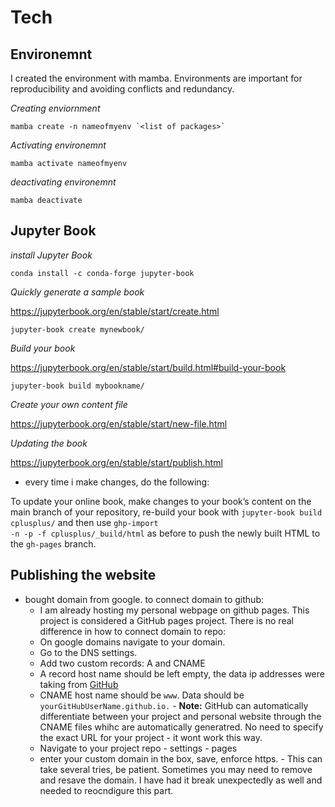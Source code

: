 
# Tech

## Environemnt

I created the environment with mamba.
Environments are important for reproducibility and avoiding conflicts and redundancy.

*Creating enviornment*

    mamba create -n nameofmyenv `<list of packages>`

*Activating environemnt*

    mamba activate nameofmyenv
*deactivating environemnt*

    mamba deactivate

## Jupyter Book

*install Jupyter Book*

    conda install -c conda-forge jupyter-book

*Quickly generate a sample book* 

https://jupyterbook.org/en/stable/start/create.html

    jupyter-book create mynewbook/ 
    
*Build your book*

https://jupyterbook.org/en/stable/start/build.html#build-your-book

    jupyter-book build mybookname/

*Create your own content file*

https://jupyterbook.org/en/stable/start/new-file.html

*Updating the book*

https://jupyterbook.org/en/stable/start/publish.html

-  every time i make changes, do the following:

To update your online book, make changes to your book’s content on the main branch of your repository, re-build your book with <code>jupyter-book build cplusplus/</code> and then use <code>ghp-import -n -p -f cplusplus/_build/html</code> as before to push the newly built HTML to the <code>gh-pages</code> branch.

## Publishing the website

- bought domain from google. to connect domain to github:
    - I am already hosting my personal webpage on github pages. This project is considered a GitHub pages project. There is no real difference in how to connect domain to repo:
    - On google domains navigate to your domain.
    - Go to the DNS settings.
    - Add two custom records: A and CNAME
    - A record host name should be left empty, the data ip addresses were taking from [GitHub](https://docs.github.com/en/pages/configuring-a-custom-domain-for-your-github-pages-site/managing-a-custom-domain-for-your-github-pages-site#configuring-an-apex-domain)
    - CNAME host name should be `www`.  Data should be `yourGitHubUserName.github.io.` - **Note:** GitHub can automatically differentiate between your project and personal website through the CNAME files whihc are automatically generatred. No need to specify the exact URL for your project - it wont work this way.
    - Navigate to your project repo - settings - pages
    - enter your custom domain in the box, save, enforce https. - This can take several tries, be patient. Sometimes you may need to remove and resave the domain. I have had it break unexpectedly as well and needed to reocndigure this part.
